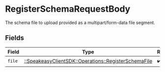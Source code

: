 # RegisterSchemaRequestBody

The schema file to upload provided as a multipart/form-data file segment.


## Fields

| Field                                                                                                 | Type                                                                                                  | Required                                                                                              | Description                                                                                           |
| ----------------------------------------------------------------------------------------------------- | ----------------------------------------------------------------------------------------------------- | ----------------------------------------------------------------------------------------------------- | ----------------------------------------------------------------------------------------------------- |
| `file`                                                                                                | [::SpeakeasyClientSDK::Operations::RegisterSchemaFile](../../models/operations/registerschemafile.md) | :heavy_check_mark:                                                                                    | N/A                                                                                                   |